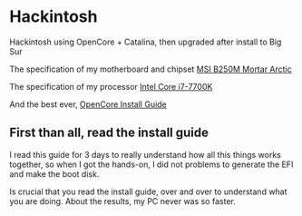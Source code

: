 # Hackintosh

Hackintosh using OpenCore + Catalina, then upgraded after install to Big Sur

The specification of my motherboard and chipset <a href="https://www.msi.com/Motherboard/b250m-mortar-arctic.html" target="_blank" rel="noreferrer noopener" alt="">MSI B250M Mortar Arctic</a>

The specification of my processor <a href="https://ark.intel.com/content/www/us/en/ark/products/97129/intel-core-i7-7700k-processor-8m-cache-up-to-4-50-ghz.html"  target="_blank" rel="noreferrer noopener" alt="">Intel Core i7-7700K</a>

And the best ever, <a href="https://dortania.github.io/OpenCore-Install-Guide/" target="_blank" rel="noreferrer noopener" alt="">OpenCore Install Guide</a> 

## First than all, read the install guide

I read this guide for 3 days to really understand how all this things works together, so when I got the hands-on, I did not problems to generate the EFI and make the boot disk.

Is crucial that you read the install guide, over and over to understand what you are doing. About the results, my PC never was so faster.
